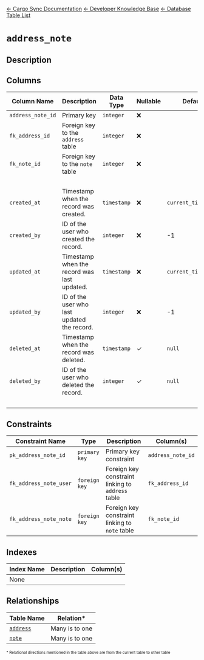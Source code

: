 [← Cargo Sync Documentation](../../../../readme.md) [← Developer Knowledge Base](../../readme.md) [← Database Table List](../database-design.md)

# `address_note`

## Description

## Columns

|Column Name|Description|Data Type|Nullable|Default|
|-|-|-|-|-|
|`address_note_id`|Primary key|`integer`|❌||
|`fk_address_id`|Foreign key to the `address` table|`integer`|❌||
|`fk_note_id`|Foreign key to the `note` table|`integer`|❌||
|&nbsp;|
|`created_at`|Timestamp when the record was created.|`timestamp`|❌|`current_timestamp`|
|`created_by`|ID of the user who created the record.|`integer`|❌|-1|
|`updated_at`|Timestamp when the record was last updated.|`timestamp`|❌|`current_timestamp`|
|`updated_by`|ID of the user who last updated the record.|`integer`|❌|-1|
|`deleted_at`|Timestamp when the record was deleted.|`timestamp`|✓|`null`|
|`deleted_by`|ID of the user who deleted the record.|`integer`|✓|`null`|
|&nbsp;|

## Constraints

|Constraint Name|Type|Description|Column(s)|
|--|--|--|--|
|`pk_address_note_id`|`primary key`|Primary key constraint|`address_note_id`|
|`fk_address_note_user`|`foreign key`|Foreign key constraint linking to `address` table|`fk_address_id`|
|`fk_address_note_note`|`foreign key`|Foreign key constraint linking to `note` table|`fk_note_id`|

## Indexes

|Index Name|Description|Column(s)|
|-|-|-|
|None|

## Relationships

|Table Name|Relation*|
|-|-|
|[`address`](./address-table.md)|Many is to one|
|[`note`](./note-table.md)|Many is to one|


<span style="font-size:10px">\* Relational directions mentioned in the table above are from the current table to other table</span>